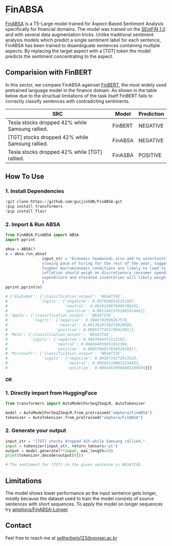 # FinABSA
[FinABSA](https://huggingface.co/amphora/FinABSA) is a T5-Large model trained for Aspect-Based Sentiment Analysis specifically for financial domains. The model was trained on the [SEntFiN 1.0](https://asistdl.onlinelibrary.wiley.com/doi/10.1002/asi.24634?af=R) and with several data augmentation tricks. Unlike traditional sentiment analysis models which predict a single sentiment label for each sentence, FinABSA has been trained to disambiguate sentences containing multiple aspects. By replacing the target aspect with a [TGT] token the model predicts the sentiment concentrating to the aspect.

## Comparision with FinBERT
In this sector, we compare FinABSA againset [FinBERT](https://github.com/ProsusAI/finBERT), the most widely used pretrained language model in the finance domain. As shown in the table below due to the structual limitations of the task itself FinBERT fails to correctly classify sentences with contradicting sentiments.

| SRC                                                | Model     | Prediction      |
| -------------------------------------------------- | --------- | --------------- |
| Tesla stocks dropped 42% while Samsung rallied.    | FinBERT   |  NEGATIVE       |
| [TGT] stocks dropped 42% while Samsung rallied.    | FinABSA   |  NEGATIVE       |
| Tesla stocks dropped 42% while [TGT] rallied.      | FinASBA   |  POSITIVE       |

## How To Use

### 1. Install Dependencies
```python
!git clone https://github.com/guijinSON/FinABSA.git
!pip install transformers
!pip install flair
```

### 2. Import & Run ABSA
```python
from FinABSA.FinABSA import ABSA
import pprint

absa = ABSA()
o = absa.run_absa(
                input_str = "Economic headwinds also add to uncertainties. Major companies, including Alphabet, Apple, Microsoft, and Meta, have indicated a \
                slowing pace of hiring for the rest of the year, suggesting mega-tech firms are bracing for a more uncertain economic outlook. \
                Tougher macroeconomic conditions are likely to lead to cuts in advertising budgets, while the squeeze on household disposable income through \
                inflation should weigh on discretionary consumer spending—both factors will hurt e-commerce and digital media companies. Meanwhile, reduced capital \
                expenditure and elevated inventories will likely weigh on semiconductor and hardware companies.."
                )
pprint.pprint(o)

# {'Alphabet': {'classification_output': 'NEGATIVE',
#              'logits': {'negative': 0.9970308542251587,
#                         'neutral': 0.0018199979094788432,
#                         'positive': 0.0011491376208141446}},
# 'Apple': {'classification_output': 'NEGATIVE',
#           'logits': {'negative': 0.9980792999267578,
#                      'neutral': 0.0013628738233819604,
#                     'positive': 0.000557745574042201}},
# 'Meta': {'classification_output': 'NEGATIVE',
#          'logits': {'negative': 0.9947644472122192,
#                     'neutral': 0.004664959851652384,
#                     'positive': 0.0005706017836928368}},
# 'Microsoft': {'classification_output': 'NEGATIVE',
#               'logits': {'negative': 0.9938719272613525,
#                          'neutral': 0.005691188853234053,
#                          'positive': 0.00043679968803189695}}}
```

#### OR

### 1. Directly import from HuggingFace
```python
from transformers import AutoModelForSeq2SeqLM, AutoTokenizer

model = AutoModelForSeq2SeqLM.from_pretrained("amphora/FinABSA")
tokenizer = AutoTokenizer.from_pretrained("amphora/FinABSA")
```

### 2. Generate your output
```python
input_str = "[TGT] stocks dropped 42% while Samsung rallied."
input = tokenizer(input_str, return_tensors='pt')
output = model.generate(**input, max_length=20)
print(tokenizer.decode(output[0]))

# The sentiment for [TGT] in the given sentence is NEGATIVE.
```

## Limitations
The model shows lower performance as the input sentence gets longer, mostly because the dataset used to train the model consists of source sentences with short sequences. To apply the model on longer sequences try [amphora/FinABSA-Longer](https://huggingface.co/amphora/FinABSA-Longer).

## Contact

Feel free to reach me at spthsrbwls123@yonsei.ac.kr
